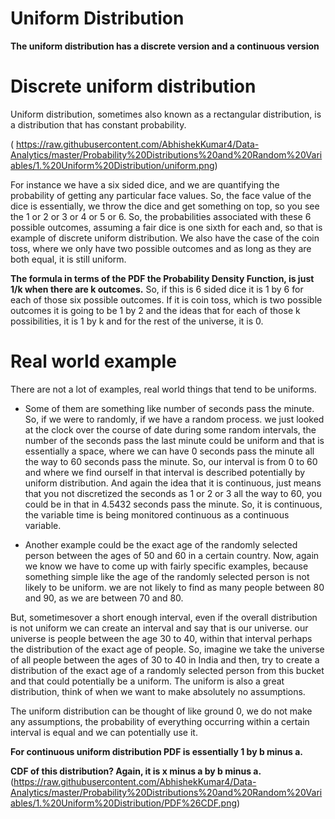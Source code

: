 # Uniform Distribution

**The uniform distribution has a discrete version and a continuous version**

# Discrete uniform distribution

Uniform distribution, sometimes also known as a rectangular distribution, is a distribution that has constant probability.

( https://raw.githubusercontent.com/AbhishekKumar4/Data-Analytics/master/Probability%20Distributions%20and%20Random%20Variables/1.%20Uniform%20Distribution/uniform.png)

For instance we have a six sided dice, and we are quantifying the probability of getting any particular face values. So, the face value of the dice is essentially, we throw the dice and get something on top, so you see the 1 or 2 or 3 or 4 or 5 or 6. So, the probabilities associated with these 6 possible outcomes, assuming a fair dice is one sixth for each and, so that is example of discrete uniform distribution. 
We also have the case of the coin toss, where we only have two possible outcomes and as long as they are both equal, it is still uniform.

**The formula in terms of the PDF the Probability Density Function, is just 1/k when there are k outcomes.**
So, if this is 6 sided dice it is 1 by 6 for each of those six possible outcomes. If it is coin toss, which is two possible outcomes it is going to be 1 by 2 and the ideas that for each of those k possibilities, it is 1 by k and for the rest of the universe, it is 0.

# Real world example
There are not a lot of examples, real world things that tend to be uniforms.
- Some of them are something like number of seconds pass the minute. So, if we were to randomly, if we have a random process. we just looked at the clock over the course of date during some random intervals, the number of the seconds pass the last minute could be uniform and that is essentially a space, where we can have 0 seconds pass the minute all the way to 60 seconds pass the minute. So, our interval is from 0 to 60 and where we find ourself in that interval is described potentially by uniform distribution. And again the idea that it is continuous, just means that you not discretized the seconds as 1 or 2 or 3 all the way to 60, you could be in that in 4.5432 seconds pass the minute. So, it is continuous, the variable time is being monitored continuous as a continuous variable.

- Another example could be the exact age of the randomly selected person between the ages of 50 and 60 in a certain country. Now, again we know we have to come up with fairly specific examples, because something simple like the age of the randomly selected person is not likely to be uniform. we are not likely to find as many people between 80 and 90, as we are between 70 and 80.

But, sometimesover a short enough interval, even if the overall distribution is not uniform we can create an interval and say that is our universe. our universe is people between the age 30 to 40, within that interval perhaps the distribution of the exact age of people. So, imagine we take the universe of all people between the ages of 30 to 40 in India and then, try to create a distribution of the exact age of a randomly selected person from this bucket and that could potentially be a uniform. The uniform is also a great distribution, think of when we want to make absolutely no assumptions.

The uniform distribution can be thought of like ground 0, we do not make any assumptions, the probability of everything occurring within a certain interval is equal and we can potentially use it.

**For continuous uniform distribution PDF is essentially 1 by b minus a.**

**CDF of this distribution? Again, it is x minus a by b minus a.**
(https://raw.githubusercontent.com/AbhishekKumar4/Data-Analytics/master/Probability%20Distributions%20and%20Random%20Variables/1.%20Uniform%20Distribution/PDF%26CDF.png)

